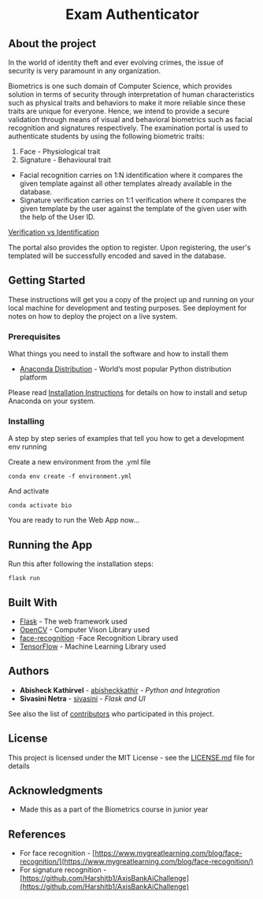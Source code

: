 <h1 align="center">Exam Authenticator</h1>

## About the project
In the world of identity theft and ever evolving crimes, the issue of security is very paramount in any organization.

Biometrics is one such domain of Computer Science, which provides solution in terms of security through interpretation of human characteristics such as physical traits and behaviors to make it more reliable since these traits are unique for everyone. Hence, we intend to provide a secure validation through means of visual and behavioral biometrics such as facial recognition and signatures respectively.
The examination portal is used to authenticate students by using the following biometric traits:
1. Face - Physiological trait
2. Signature - Behavioural trait

* Facial recognition carries on 1:N identification where it compares the given template against all other templates already available in the database.
* Signature verification carries on 1:1 verification where it compares the given template by the user against the template of the given user with the help of the User ID.

[Verification vs Identification]("https://i.pinimg.com/originals/aa/2f/f3/aa2ff34a12fde12ee717a4e8ebd6571d.jpg")

The portal also provides the option to register. Upon registering, the user's templated will be successfully encoded and saved in the database.

## Getting Started

These instructions will get you a copy of the project up and running on your local machine for development and testing purposes. See deployment for notes on how to deploy the project on a live system.

### Prerequisites

What things you need to install the software and how to install them

* [Anaconda Distribution](https://www.anaconda.com/products/individual#Downloads) - World’s most popular Python distribution platform

Please read [Installation Instructions](https://docs.anaconda.com/anaconda/install/) for details on how to install and setup Anaconda on your system.

### Installing

A step by step series of examples that tell you how to get a development env running

Create a new environment from the .yml file

```
conda env create -f environment.yml
```

And activate

```
conda activate bio
```

You are ready to run the Web App now...

## Running the App

Run this after following the installation steps:

```
flask run
```

## Built With

* [Flask](https://flask.palletsprojects.com/) - The web framework used
* [OpenCV](https://docs.opencv.org/master/) - Computer Vison Library used
* [face-recognition](https://pypi.org/project/face-recognition/) -Face Recognition Library used
* [TensorFlow](https://www.tensorflow.org/api_docs) - Machine Learning Library used

## Authors

* **Abisheck Kathirvel** - [abisheckkathir](https://github.com/abisheckkathir) - *Python and Integration*
* **Sivasini Netra** - [sivasini](https://github.com/sivasini) - *Flask and UI*

See also the list of [contributors](https://github.com/abisheckkathir/Exam-Authenticator/contributors) who participated in this project.

## License

This project is licensed under the MIT License - see the [LICENSE.md](LICENSE.md) file for details

## Acknowledgments

* Made this as a part of the Biometrics course in junior year

## References
* For face recognition - [https://www.mygreatlearning.com/blog/face-recognition/](https://www.mygreatlearning.com/blog/face-recognition/)
* For signature recognition -[https://github.com/Harshitb1/AxisBankAiChallenge](https://github.com/Harshitb1/AxisBankAiChallenge)
